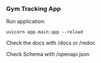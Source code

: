 ### Gym Tracking App

Run application:

```
uvicorn app.main:app --reload

```

Check the docs with /docs or /redoc

Check Schema with /openapi.json
